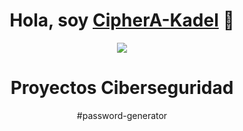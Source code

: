 <div align="center">
<h1 align="center">Hola, soy <a href=>CipherA-Kadel</a> 👋</h1>
<img src="(https://img.freepik.com/free-photo/online-security-dark-background-3d-illustration_1419-2804.jpg?t=st=1727778935~exp=1727782535~hmac=4c65e4bee517736116671f739695a271dcfaa3660e645b3e79108c257ff21768&w=1800)">

# Proyectos Ciberseguridad
#password-generator
